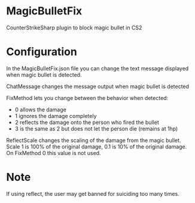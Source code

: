 # MagicBulletFix
CounterStrikeSharp plugin to block magic bullet in CS2

# Configuration
In the MagicBulletFix.json file you can change the text message displayed when magic bullet is detected. 

ChatMessage changes the message output when magic bullet is detected

FixMethod lets you change between the behavior when detected:
* 0 allows the damage
* 1 ignores the damage completely
* 2 reflects the damage onto the person who fired the bullet
* 3 is the same as 2 but does not let the person die (remains at 1hp)

ReflectScale changes the scaling of the damage from the magic bullet. Scale 1 is 100% of the original damage, 0.1 is 10% of the original damage. On FixMethod 0 this value is not used.

# Note
If using reflect, the user may get banned for suiciding too many times.
